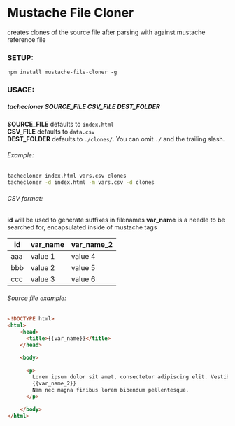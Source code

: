 Mustache File Cloner
====================

creates clones of the source file after parsing with against mustache reference file

### SETUP:
```npm install mustache-file-cloner -g```

### USAGE:
##### tachecloner SOURCE_FILE CSV_FILE DEST_FOLDER
__SOURCE_FILE__ defaults to `index.html`  
__CSV_FILE__ defaults to `data.csv`  
__DEST_FOLDER__ defaults to `./clones/`. You can omit `./` and the trailing slash.  

###### Example: 
```sh
tachecloner index.html vars.csv clones
tachecloner -d index.html -m vars.csv -d clones
```

###### CSV format:
__id__ will be used to generate suffixes in filenames
__var_name__ is a needle to be searched for, encapsulated inside of mustache tags

| id  | var_name | var_name_2 |
|-----|----------|------------|
| aaa | value 1  | value 4    |
| bbb | value 2  | value 5    |
| ccc | value 3  | value 6    |


###### Source file example:
```html
<!DOCTYPE html>
<html>
    <head>
      <title>{{var_name}}</title>
    </head>

    <body>
        
      <p>
        Lorem ipsum dolor sit amet, consectetur adipiscing elit. Vestibulum eu venenatis ante. 
        {{var_name_2}}
        Nam nec magna finibus lorem bibendum pellentesque.
      </p>

    </body>
</html>
```
